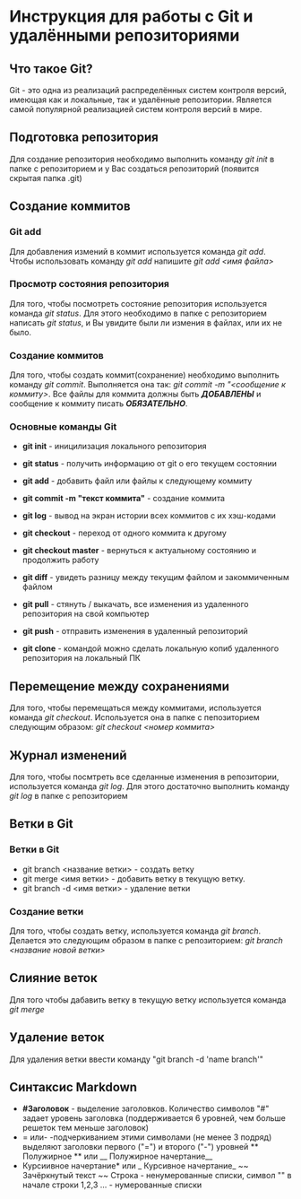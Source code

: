 # Инструкция для работы с Git и удалёнными репозиториями

## Что такое Git?
Git - это одна из реализаций распределённых систем контроля версий, имеющая как и локальные, так и удалённые репозитории. Является самой популярной реализацией систем контроля версий в мире.
## Подготовка репозитория
Для создание репозитория необходимо выполнить команду *git init*  в папке с репозиторием и у Вас создаться репозиторий (появится скрытая папка .git)

## Создание коммитов

### Git add
Для добавления измений в коммит используется команда *git add*. Чтобы использовать команду *git add* напишите *git add <имя файла>*

### Просмотр состояния репозитория
Для того, чтобы посмотреть состояние репозитория используется команда *git status*. Для этого необходимо в папке с репозиторием написать *git status*, и Вы увидите были ли измения в файлах, или их не было.

### Создание коммитов
Для того, чтобы создать коммит(сохранение) необходимо выполнить команду *git commit*. Выполняется она так: *git commit -m "<сообщение к коммиту>*. Все файлы для коммита должны быть ***ДОБАВЛЕНЫ*** и сообщение к коммиту писать ***ОБЯЗАТЕЛЬНО***.

### Основные команды Git
* __git init__ - иницилизация локального репозитория
* __git status__ - получить информацию от git о его текущем состоянии
* __git add__ - добавить файл или файлы к следующему коммиту
* __git commit -m "текст коммита"__ - создание коммита
* __git log__ - вывод на экран истории всех коммитов с их хэш-кодами
* __git checkout__ - переход от одного коммита к другому
* __git checkout master__ - вернуться к актуальному состоянию и продолжить работу
* __git diff__ - увидеть разницу между текущим файлом и закоммиченным файлом

* __git pull__ -  стянуть / выкачать, все изменения из удаленного репозитория на свой компьютер

* __git push__ - отправить изменения в удаленный репозиторий

* __git clone__ - командой можно сделать локальную копиб удаленного репозитория на локальный ПК 


## Перемещение между сохранениями
Для того, чтобы перемещаться между коммитами, используется команда *git checkout*. Используется она в папке с пепозиторием следующим образом: *git checkout <номер коммита>*

## Журнал изменений
Для того, чтобы посмтреть все сделанные изменения в репозитории, используется команда *git log*. Для этого достаточно выполнить команду *git log* в папке с репозиторием

## Ветки в Git

### Ветки в Git
* git branch <название ветки> - создать ветку
* git merge <имя ветки> - добавить ветку в текущую ветку.
* git branch -d <имя ветки> - удаление ветки

### Создание ветки

Для того, чтобы создать ветку, используется команда *git branch*. Делается это следующим образом в папке с репозиторием: *git branch <название новой ветки>*

## Слияние веток

Для того чтобы дабавить ветку в текущую ветку используется команда *git merge <name branch>*

## Удаление веток
Для удаления ветки ввести команду "git branch -d 'name branch'"

## Синтаксис Markdown
* __#Заголовок__ - выделение заголовков. Количество символов "#" задает уровень заголовка (поддерживается 6 уровней, чем больше решеток тем меньше заголовок)
* = или- -подчеркиванием этими символами (не менее 3 подряд) выделяют заголовки первого ("=") и второго ("-") уровней
** Полужирное ** или __ Полужирное начертание__
* Курсиивное начертание* или _ Курсивное начертание_
~~ Зачёркнутый текст ~~
Строка - ненумерованные списки, символ "" в начале строки
1,2,3 ... - нумерованные списки